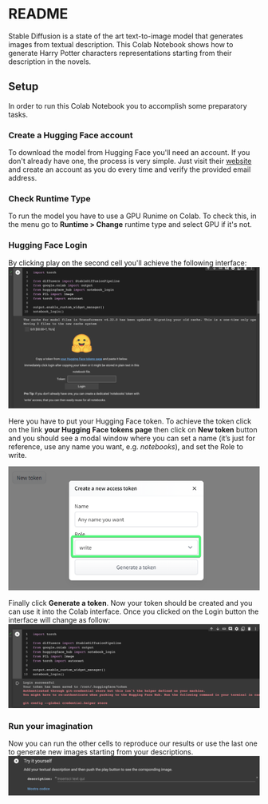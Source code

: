 # README

Stable Diffusion is a state of the art text-to-image model that generates images from textual description. This Colab Notebook shows how to generate Harry Potter characters representations starting from their description in the novels.

## Setup

In order to run this Colab Notebook you to accomplish some preparatory tasks.

### Create a Hugging Face account

To download the model from Hugging Face you'll need an account. If you don't already have one, the process is very simple. Just visit their [website](https://huggingface.co/join) and create an account as you do every time and verify the provided email address.

### Check Runtime Type
To run the model you have to use a GPU Runime on Colab. To check this, in the menu go to **Runtime > Change** runtime type and select GPU if it's not.

### Hugging Face Login
By clicking play on the second cell you'll achieve the following interface:
![Login to Hugging Face interface](images/login-huggingface.png)

Here you have to put your Hugging Face token. To achieve the token click on the link **your Hugging Face tokens page** then click on **New token** button and you should see a modal window where you can set a name (it’s just for reference, use any name you want, e.g. *notebooks*), and set the Role to write. 

![Create a token on Hugging Face](images/create-huggingface-token.png)

Finally click **Generate a token**. Now your token should be created and you can use it into the Colab interface. Once you clicked on the Login button the interface will change as follow:
![Login to Hugging Face interface](images/logged-in-huggingface.png)

### Run your imagination
Now you can run the other cells to reproduce our results or use the last one to generate new images starting from your descriptions.
![Try it yourself](images/try-it-yourself.png)